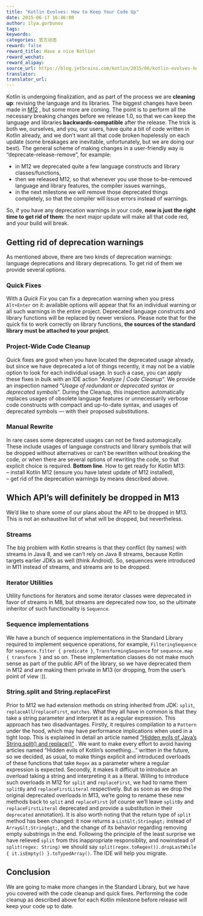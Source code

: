 ```yaml
---
title: "Kotlin Evolves: How to Keep Your Code Up"
date: 2015-06-17 16:46:00
author: ilya.gorbunov
tags:
keywords:
categories: 官方动态
reward: false
reward_title: Have a nice Kotlin!
reward_wechat:
reward_alipay:
source_url: https://blog.jetbrains.com/kotlin/2015/06/kotlin-evolves-how-to-keep-your-code-up/
translator:
translator_url:
---
```


Kotlin is undergoing finalization, and as part of the process we are **cleaning up**: revising the language and its libraries. The biggest changes have been made in [M12](http://blog.jetbrains.com/kotlin/2015/05/kotlin-m12-is-out/) , but some more are coming. The point is to perform all the necessary breaking changes before we release 1.0, so that we can keep the language and libraries **backwards-compatible** after the release.
The trick is both we, ourselves, and you, our users, have quite a bit of code written in Kotlin already, and we don’t want all that code broken hopelessly on each update (some breakages are inevitable, unfortunately, but we are doing our best). The general scheme of making changes in a user-friendly way is “deprecate-release-remove”, for example:

* in M12 we deprecated quite a few language constructs and library classes/functions,
* then we released M12, so that whenever you use those to-be-removed language and library features, the compiler issues warnings,
* in the next milestone we will remove those deprecated things completely, so that the compiler will issue errors instead of warnings.

So, if you have any deprecation warnings in your code, **now is just the right time to get rid of them**: the next major update will make all that code red, and your build will break.
## Getting rid of deprecation warnings

As mentioned above, there are two kinds of deprecation warnings: language deprecations and library deprecations. To get rid of them we provide several options.<br/>
<span id="more-2358"></span>
### Quick Fixes

With a <em>Quick Fix</em> you can fix a deprecation warning when you press `Alt+Enter` on it: available options will appear that fix an individual warning or all such warnings in the entire project. Deprecated language constructs and library functions will be replaced by newer versions.
Please note that for the quick fix to work correctly on library functions, **the sources of the standard library must be attached to your project**.
### Project-Wide Code Cleanup

Quick fixes are good when you have located the deprecated usage already, but since we have deprecated a lot of things recently, it may not be a viable option to look for each individual usage. In such a case, you can apply these fixes in bulk with an IDE action “<em>Analyze | Code Cleanup</em>“.
We provide an inspection named “<em>Usage of redundant or deprecated syntax or deprecated symbols</em>“. During the Cleanup, this inspection automatically replaces usages of obsolete language features or unnecessarily verbose code constructs with compact and up-to-date syntax, and usages of deprecated symbols — with their proposed substitutions.
### Manual Rewrite

In rare cases some deprecated usages can not be fixed automagically. These include usages of language constructs and library symbols that will be dropped without alternatives or can’t be rewritten without breaking the code, or when there are several options of rewriting the code, so that explicit choice is required.
**Bottom line**. How to get ready for Kotlin M13:<br/>
– install Kotlin M12 (ensure you have latest update of M12 installed),<br/>
– get rid of the deprecation warnings by means described above.
## Which API’s will definitely be dropped in M13

We’d like to share some of our plans about the API to be dropped in M13. This is not an exhaustive list of what will be dropped, but nevertheless.
### Streams

The big problem with Kotlin streams is that they conflict (by names) with streams in Java 8, and we can’t rely on Java 8 streams, because Kotlin targets earlier JDKs as well (think Android). So, sequences were introduced in M11 instead of streams, and streams are to be dropped.
### Iterator Utilities

Utility functions for iterators and some iterator classes were deprecated in favor of streams in M8, but streams are deprecated now too, so the ultimate inheritor of such functionality is `Sequence`.
### Sequence implementations

We have a bunch of sequence implementations in the Standard Library required to implement sequence operations, for example, `FilteringSequence` for `sequence.filter { predicate }`, `TransformingSequence` for `sequence.map { transform }` and so on. These implementation classes do not make much sense as part of the public API of the library, so we have deprecated them in M12 and are making them private in M13 (or dropping, from the user’s point of view :)).
### String.split and String.replaceFirst

Prior to M12 we had extension methods on string inherited from JDK: `split`, `replaceAll`/`replaceFirst`, `matches`. What they all have in common is that they take a string parameter and interpret it as a regular expression. This approach has two disadvantages.
Firstly, it requires compilation to a `Pattern` under the hood, which may have performance implications when used in a tight loop. This is explained in detail an article named [“Hidden evils of Java’s String.split() and replace()”](http://chrononsystems.com/blog/hidden-evils-of-javas-stringsplit-and-stringr) . We want to make every effort to avoid having articles named “Hidden evils of Kotlin’s something…” written in the future, so we decided, as usual, to make things explicit and introduced overloads of these functions that take `Regex` as a parameter where a regular expression is expected.
Secondly, it makes it difficult to introduce an overload taking a string and interpreting it as a literal. Willing to introduce such overloads in M12 for `split` and `replaceFirst`, we had to name them `splitBy` and `replaceFirstLiteral` respectively. But as soon as we drop the original deprecated overloads in M13, we’re going to rename these new methods back to `split` and `replaceFirst` (of course we’ll leave `splitBy` and `replaceFirstLiteral` deprecated and provide a substitution in their `deprecated` annotation).
It is also worth noting that the return type of `split` method has been changed: it now returns a `List&lt;String&gt;` instead of `Array&lt;String&gt;`, and the change of its behavior regarding removing empty substrings in the end. Following the principle of the least surprise we have relieved `split` from this inappropriate responsiblity, and nowinstead of `split(regex: String)` we should say `split(regex.toRegex()).dropLastWhile { it.isEmpty() }.toTypedArray()`. The IDE will help you migrate.
## Conclusion

We are going to make more changes in the Standard Library, but we have you covered with the code cleanup and quick fixes. Performing the code cleanup as described above for each Kotlin milestone before release will keep your code up to date.
